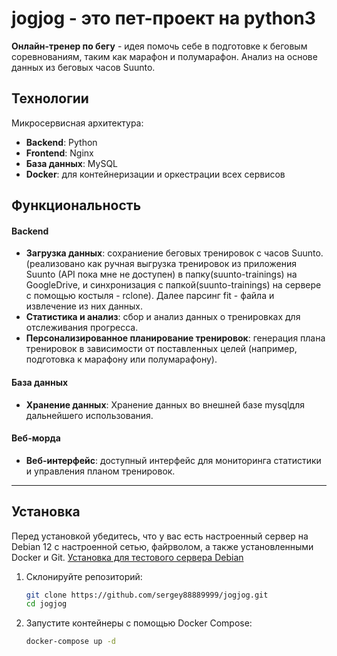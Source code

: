 # jogjog - это пет-проект на python3

**Онлайн-тренер по бегу** - идея помочь себе в подготовке к беговым соревнованиям, таким как марафон и полумарафон. Анализ на основе данных из беговых часов Suunto.

## Технологии
Микросервисная архитектура:

- **Backend**: Python
- **Frontend**: Nginx
- **База данных**: MySQL
- **Docker**: для контейнеризации и оркестрации всех сервисов


## Функциональность

#### Backend
- **Загрузка данных**: сохраниение беговых тренировок с часов Suunto. (реализовано как ручная выгрузка тренировок из приложения Suunto (API пока мне не доступен) в папку(suunto-trainings) на GoogleDrive, и синхронизация c папкой(suunto-trainings) на сервере с помощью костыля - rclone). Далее парсинг fit - файла и извлечение из них данных.
- **Статистика и анализ**: сбор и анализ данных о тренировках для отслеживания прогресса.
- **Персонализированное планирование тренировок**: генерация плана тренировок в зависимости от поставленных целей (например, подготовка к марафону или полумарафону).

#### База данных
- **Хранение данных**: Хранение данных во внешней базе mysqlдля дальнейшего использования.
  
#### Веб-морда
- **Веб-интерфейс**: доступный интерфейс для мониторинга статистики и управления планом тренировок.

---

## Установка

Перед установкой убедитесь, что у вас есть настроенный сервер на Debian 12 с настроенной сетью, файрволом, а также установленными Docker и Git. [Установка для тестового сервера Debian](doc/install-debian.md)


1. Склонируйте репозиторий:
    ```bash
    git clone https://github.com/sergey88889999/jogjog.git
    cd jogjog
    ```

2. Запустите контейнеры с помощью Docker Compose:
    ```bash
    docker-compose up -d
    ```